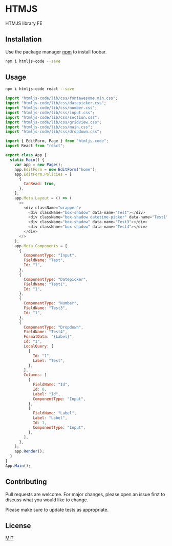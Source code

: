 # HTMJS

HTMJS library FE

## Installation

Use the package manager [npm](https://www.npmjs.com/package/htmljs-code) to install foobar.

```bash
npm i htmljs-code --save
```

## Usage

```bash
npm i htmljs-code react --save
```

```javascript
import "htmljs-code/lib/css/fontawesome.min.css";
import "htmljs-code/lib/css/datepicker.css";
import "htmljs-code/lib/css/number.css";
import "htmljs-code/lib/css/input.css";
import "htmljs-code/lib/css/section.css";
import "htmljs-code/lib/css/gridview.css";
import "htmljs-code/lib/css/main.css";
import "htmljs-code/lib/css/dropdown.css";

import { EditForm, Page } from "htmljs-code";
import React from "react";

export class App {
  static Main() {
    var app = new Page();
    app.EditForm = new EditForm("home");
    app.EditForm.Policies = [
      {
        CanRead: true,
      },
    ];
    app.Meta.Layout = () => (
      <>
        <div className="wrapper">
          <div className="box-shadow" data-name="Test"></div>
          <div className="box-shadow datetime-picker" data-name="Test1"></div>
          <div className="box-shadow" data-name="Test3"></div>
          <div className="box-shadow" data-name="Test4"></div>
        </div>
      </>
    );
    app.Meta.Components = [
      {
        ComponentType: "Input",
        FieldName: "Test",
        Id: "1",
      },
      {
        ComponentType: "Datepicker",
        FieldName: "Test1",
        Id: "1",
      },
      {
        ComponentType: "Number",
        FieldName: "Test3",
        Id: "1",
      },
      {
        ComponentType: "Dropdown",
        FieldName: "Test4",
        FormatData: "{Label}",
        Id: "1",
        LocalQuery: [
          {
            Id: "1",
            Label: "Test",
          },
        ],
        Columns: [
          {
            FieldName: "Id",
            Id: 0,
            Label: "Id",
            ComponentType: "Input",
          },
          {
            FieldName: "Label",
            Label: "Label",
            Id: 1,
            ComponentType: "Input",
          },
        ],
      },
    ];
    app.Render();
  }
}
App.Main();
```

## Contributing

Pull requests are welcome. For major changes, please open an issue first
to discuss what you would like to change.

Please make sure to update tests as appropriate.

## License

[MIT](https://choosealicense.com/licenses/mit/)
